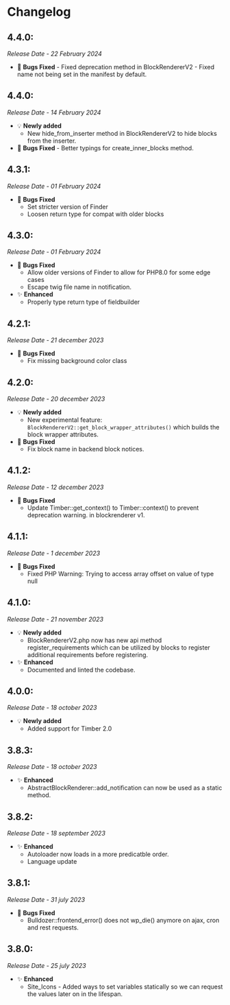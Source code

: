 # Changelog

## 4.4.0:

_Release Date - 22 February 2024_
 -   🐛 **Bugs Fixed**
    -   Fixed deprecation method in BlockRendererV2
    -   Fixed name not being set in the manifest by default.

## 4.4.0:

_Release Date - 14 February 2024_
-   💡 **Newly added**
    -   New hide_from_inserter method in BlockRendererV2 to hide blocks from the inserter.
 -   🐛 **Bugs Fixed**
    -   Better typings for create_inner_blocks method.
    
## 4.3.1:

_Release Date - 01 February 2024_
-   🐛 **Bugs Fixed**
    -   Set stricter version of Finder
    -   Loosen return type for compat with older blocks 

## 4.3.0:

_Release Date - 01 February 2024_
-   🐛 **Bugs Fixed**
    -   Allow older versions of Finder to allow for PHP8.0 for some edge cases
    -   Escape twig file name in notification.
-   ✨ **Enhanced**
    -   Properly type return type of fieldbuilder
    
## 4.2.1:

_Release Date - 21 december 2023_
-   🐛 **Bugs Fixed**
    -   Fix missing background color class
## 4.2.0:

_Release Date - 20 december 2023_
-   💡 **Newly added**
    -   New experimental feature: `BlockRendererV2::get_block_wrapper_attributes()` which builds the block wrapper attributes.
-   🐛 **Bugs Fixed**
    -   Fix block name in backend block notices.
## 4.1.2:

_Release Date - 12 december 2023_

-   🐛 **Bugs Fixed**
    -   Update Timber::get_context() to Timber::context() to prevent deprecation warning. in blockrenderer v1.

## 4.1.1:

_Release Date - 1 december 2023_

-   🐛 **Bugs Fixed**
    -   Fixed PHP Warning:  Trying to access array offset on value of type null
## 4.1.0:

_Release Date - 21 november 2023_

-   💡 **Newly added**
    -   BlockRendererV2.php now has new api method register_requirements which can be utilized by blocks to register additional requirements before registering.
-   ✨ **Enhanced**
    -   Documented and linted the codebase.
## 4.0.0:

_Release Date - 18 october 2023_

-   💡 **Newly added**
    -   Added support for Timber 2.0
## 3.8.3:

_Release Date - 18 october 2023_

-   ✨ **Enhanced**
    -   AbstractBlockRenderer::add_notification can now be used as a static method.

## 3.8.2:

_Release Date - 18 september 2023_

-   ✨ **Enhanced**
    -   Autoloader now loads in a more predicatble order.
    -   Language update
    
## 3.8.1:

_Release Date - 31 july 2023_

-   🐛 **Bugs Fixed**
    -   Bulldozer::frontend_error() does not wp_die() anymore on ajax, cron and rest requests.

## 3.8.0:

_Release Date - 25 july 2023_

-   ✨ **Enhanced**
    -   Site_Icons - Added ways to set variables statically so we can request the values later on in the lifespan.